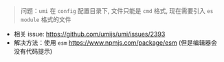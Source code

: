 > 问题：`umi` 在 `config` 配置目录下, 文件只能是 `cmd` 格式, 现在需要引入 `es module` 格式的文件

- 相关 issue: https://github.com/umijs/umi/issues/2393
- 解决方法：使用 `esm` https://www.npmjs.com/package/esm (但是编辑器会没有代码提示)
